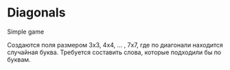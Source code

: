 # Diagonals
Simple game

Создаются поля размером 3х3, 4х4, ... , 7х7, где по диагонали находится случайная буква.
Требуется составить слова, которые подходили бы по буквам.
